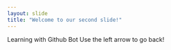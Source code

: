 ```yaml
---
layout: slide
title: "Welcome to our second slide!"
---
```

Learning with Github Bot
Use the left arrow to go back!

